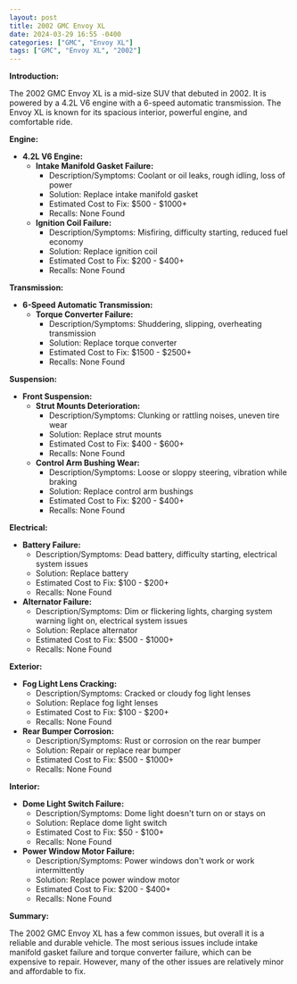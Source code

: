 ```yaml
---
layout: post
title: 2002 GMC Envoy XL
date: 2024-03-29 16:55 -0400
categories: ["GMC", "Envoy XL"]
tags: ["GMC", "Envoy XL", "2002"]
---
```

**Introduction:**

The 2002 GMC Envoy XL is a mid-size SUV that debuted in 2002. It is powered by a 4.2L V6 engine with a 6-speed automatic transmission. The Envoy XL is known for its spacious interior, powerful engine, and comfortable ride.

**Engine:**

* **4.2L V6 Engine:**
    * **Intake Manifold Gasket Failure:**
        * Description/Symptoms: Coolant or oil leaks, rough idling, loss of power
        * Solution: Replace intake manifold gasket
        * Estimated Cost to Fix: $500 - $1000+
        * Recalls: None Found
    * **Ignition Coil Failure:**
        * Description/Symptoms: Misfiring, difficulty starting, reduced fuel economy
        * Solution: Replace ignition coil
        * Estimated Cost to Fix: $200 - $400+
        * Recalls: None Found

**Transmission:**

* **6-Speed Automatic Transmission:**
    * **Torque Converter Failure:**
        * Description/Symptoms: Shuddering, slipping, overheating transmission
        * Solution: Replace torque converter
        * Estimated Cost to Fix: $1500 - $2500+
        * Recalls: None Found

**Suspension:**

* **Front Suspension:**
    * **Strut Mounts Deterioration:**
        * Description/Symptoms: Clunking or rattling noises, uneven tire wear
        * Solution: Replace strut mounts
        * Estimated Cost to Fix: $400 - $600+
        * Recalls: None Found
    * **Control Arm Bushing Wear:**
        * Description/Symptoms: Loose or sloppy steering, vibration while braking
        * Solution: Replace control arm bushings
        * Estimated Cost to Fix: $200 - $400+
        * Recalls: None Found

**Electrical:**

* **Battery Failure:**
    * Description/Symptoms: Dead battery, difficulty starting, electrical system issues
    * Solution: Replace battery
    * Estimated Cost to Fix: $100 - $200+
    * Recalls: None Found
* **Alternator Failure:**
    * Description/Symptoms: Dim or flickering lights, charging system warning light on, electrical system issues
    * Solution: Replace alternator
    * Estimated Cost to Fix: $500 - $1000+
    * Recalls: None Found

**Exterior:**

* **Fog Light Lens Cracking:**
    * Description/Symptoms: Cracked or cloudy fog light lenses
    * Solution: Replace fog light lenses
    * Estimated Cost to Fix: $100 - $200+
    * Recalls: None Found
* **Rear Bumper Corrosion:**
    * Description/Symptoms: Rust or corrosion on the rear bumper
    * Solution: Repair or replace rear bumper
    * Estimated Cost to Fix: $500 - $1000+
    * Recalls: None Found

**Interior:**

* **Dome Light Switch Failure:**
    * Description/Symptoms: Dome light doesn't turn on or stays on
    * Solution: Replace dome light switch
    * Estimated Cost to Fix: $50 - $100+
    * Recalls: None Found
* **Power Window Motor Failure:**
    * Description/Symptoms: Power windows don't work or work intermittently
    * Solution: Replace power window motor
    * Estimated Cost to Fix: $200 - $400+
    * Recalls: None Found

**Summary:**

The 2002 GMC Envoy XL has a few common issues, but overall it is a reliable and durable vehicle. The most serious issues include intake manifold gasket failure and torque converter failure, which can be expensive to repair. However, many of the other issues are relatively minor and affordable to fix.

